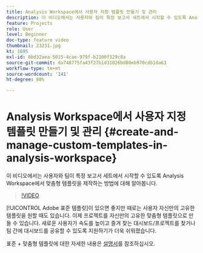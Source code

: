 ```yaml
---
title: Analysis Workspace에서 사용자 지정 템플릿 만들기 및 관리
description: 이 비디오에서는 사용자와 팀이 특정 보고서 세트에서 시작할 수 있도록 Analysis Workspace에서 맞춤형 템플릿을 제작하는 방법에 대해 알아봅니다.
feature: Projects
role: User
level: Beginner
doc-type: feature video
thumbnail: 23231.jpg
kt: 1695
exl-id: 8bd32aea-5015-4cae-979f-b2100f329c8a
source-git-commit: da748775fa43f27b1d31026bd80eb970cdb1da63
workflow-type: tm+mt
source-wordcount: '141'
ht-degree: 88%

---
```


# Analysis Workspace에서 사용자 지정 템플릿 만들기 및 관리 {#create-and-manage-custom-templates-in-analysis-workspace}

이 비디오에서는 사용자와 팀이 특정 보고서 세트에서 시작할 수 있도록 Analysis Workspace에서 맞춤형 템플릿을 제작하는 방법에 대해 알아봅니다.

>[!VIDEO](https://video.tv.adobe.com/v/23231/?quality=12)

[!UICONTROL Adobe 표준 템플릿]이 있으면 좋지만 때로는 사용자 자신만의 고유한 템플릿을 원할 때도 있습니다. 이제 프로젝트를 자신만의 고유한 맞춤형 템플릿으로 만들 수 있습니다. 새로운 사용자가 속도를 높이고 즐겨 찾는 대시보드/프로젝트를 찾거나 팀 간에 대시보드를 공유할 수 있도록 지원하기가 더욱 쉬워졌습니다.

표준 + 맞춤형 템플릿에 대한 자세한 내용은 [설명서](https://experienceleague.adobe.com/docs/analytics/analyze/analysis-workspace/build-workspace-project/starter-projects.html?lang=en)를 참조하십시오.
